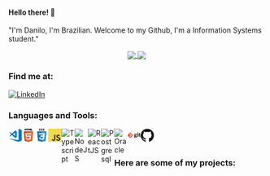 #### Hello there! :wave:

<p>"I'm Danilo, I'm Brazilian. Welcome to my Github, I'm a Information Systems student."
</p>

<p align="center">
  <a href="https://github.com/anuraghazra/github-readme-stats">
    <img
      align="center"
      height="165"
      src="https://github-readme-stats.vercel.app/api?username=dantls&count_private=true&show_icons=true&custom_title=Github%20Status&hide=issues&theme=dark"/>
  </a>
    <a href="https://github.com/anuraghazra/github-readme-stats">
    <img
      align="center"
      src="https://github-readme-stats.vercel.app/api/top-langs/?username=dantls&layout=compact"
    />
  </a>
</p>

### Find me at:

<a href="https://www.linkedin.com/in/danilogomestls/" rel="nofollow">
	<img src="https://camo.githubusercontent.com/0271c9f903c82d91b19ebd8458901d7c61ce1528/68747470733a2f2f696d672e736869656c64732e696f2f62616467652f4c696e6b6564496e2d2532333030373742352e7376673f267374796c653d666c61742d737175617265266c6f676f3d6c696e6b6564696e266c6f676f436f6c6f723d7768697465" alt="LinkedIn" data-canonical-src="https://img.shields.io/badge/LinkedIn-%230077B5.svg?&amp;style=flat-square&amp;logo=linkedin&amp;logoColor=white" style="max-width:100%;">
</a>
<br />


### Languages and Tools:

<img align="left" alt="Visual Studio Code" width="26px" src="https://raw.githubusercontent.com/github/explore/80688e429a7d4ef2fca1e82350fe8e3517d3494d/topics/visual-studio-code/visual-studio-code.png" />
<img align="left" alt="HTML5" width="26px" src="https://raw.githubusercontent.com/github/explore/80688e429a7d4ef2fca1e82350fe8e3517d3494d/topics/html/html.png" />
<img align="left" alt="CSS3" width="26px" src="https://raw.githubusercontent.com/github/explore/80688e429a7d4ef2fca1e82350fe8e3517d3494d/topics/css/css.png" />
<img align="left" alt="JavaScript" width="26px" src="https://raw.githubusercontent.com/github/explore/80688e429a7d4ef2fca1e82350fe8e3517d3494d/topics/javascript/javascript.png" />
<img align="left" alt="Typescript" width="26px" src="https://upload.wikimedia.org/wikipedia/commons/thumb/4/4c/Typescript_logo_2020.svg/1200px-Typescript_logo_2020.svg.png" />


<img align="left" alt="NodeJS" width="26px" src="https://seeklogo.com/images/N/nodejs-logo-FBE122E377-seeklogo.com.png"/>
<img align="left" alt="ReactJS" width="26px" src="https://cdn.worldvectorlogo.com/logos/react.svg"/>



<img align="left" alt="Postgresql" width="26px" src="https://encrypted-tbn0.gstatic.com/images?q=tbn%3AANd9GcR7nfWS_mXWmuRplaOYJfGkavuuCK48SPGdoQ&usqp=CAU"/>
<img align="left" alt="Oracle" width="26px" src="https://www.epicentrofestival.com/wp-content/uploads/2020/02/epicentrofestival-oracle-database-oracle-corporation-postgresql-rela-oracle-logo-pefr58n2w6-720x688.jpg"/>





<img align="left" alt="Git" width="26px" src="https://raw.githubusercontent.com/github/explore/80688e429a7d4ef2fca1e82350fe8e3517d3494d/topics/git/git.png" />
<img align="left" alt="GitHub" width="26px" src="https://raw.githubusercontent.com/github/explore/78df643247d429f6cc873026c0622819ad797942/topics/github/github.png" />

<br />
<br />

### Here are some of my projects:



<br />
<br />
